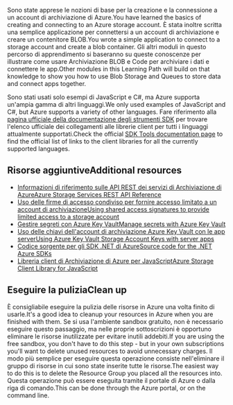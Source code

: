 <span data-ttu-id="ab633-101">Sono state apprese le nozioni di base per la creazione e la connessione a un account di archiviazione di Azure.</span><span class="sxs-lookup"><span data-stu-id="ab633-101">You have learned the basics of creating and connecting to an Azure storage account.</span></span> <span data-ttu-id="ab633-102">È stata inoltre scritta una semplice applicazione per connettersi a un account di archiviazione e creare un contenitore BLOB.</span><span class="sxs-lookup"><span data-stu-id="ab633-102">You wrote a simple application to connect to a storage account and create a blob container.</span></span> <span data-ttu-id="ab633-103">Gli altri moduli in questo percorso di apprendimento si baseranno su queste conoscenze per illustrare come usare Archiviazione BLOB e Code per archiviare i dati e connettere le app.</span><span class="sxs-lookup"><span data-stu-id="ab633-103">Other modules in this Learning Path will build on that knowledge to show you how to use Blob Storage and Queues to store data and connect apps together.</span></span>

<span data-ttu-id="ab633-104">Sono stati usati solo esempi di JavaScript e C#, ma Azure supporta un'ampia gamma di altri linguaggi.</span><span class="sxs-lookup"><span data-stu-id="ab633-104">We only used examples of JavaScript and C#, but Azure supports a variety of other languages.</span></span> <span data-ttu-id="ab633-105">Fare riferimento alla [pagina ufficiale della documentazione degli strumenti SDK](https://docs.microsoft.com/azure/#pivot=sdkstools) per trovare l'elenco ufficiale dei collegamenti alle librerie client per tutti i linguaggi attualmente supportati.</span><span class="sxs-lookup"><span data-stu-id="ab633-105">Check the official [SDK Tools documentation page](https://docs.microsoft.com/azure/#pivot=sdkstools) to find the official list of links to the client libraries for all the currently supported languages.</span></span>

## <a name="additional-resources"></a><span data-ttu-id="ab633-106">Risorse aggiuntive</span><span class="sxs-lookup"><span data-stu-id="ab633-106">Additional resources</span></span>

- [<span data-ttu-id="ab633-107">Informazioni di riferimento sulle API REST dei servizi di Archiviazione di Azure</span><span class="sxs-lookup"><span data-stu-id="ab633-107">Azure Storage Services REST API Reference</span></span>](https://docs.microsoft.com/rest/api/storageservices/)
- [<span data-ttu-id="ab633-108">Uso delle firme di accesso condiviso per fornire accesso limitato a un account di archiviazione</span><span class="sxs-lookup"><span data-stu-id="ab633-108">Using shared access signatures to provide limited access to a storage account</span></span>](https://docs.microsoft.com/azure/storage/common/storage-dotnet-shared-access-signature-part-1)
- [<span data-ttu-id="ab633-109">Gestire segreti con Azure Key Vault</span><span class="sxs-lookup"><span data-stu-id="ab633-109">Manage secrets with Azure Key Vault</span></span>](https://docs.microsoft.com/learn/modules/manage-secrets-with-azure-key-vault/)
- [<span data-ttu-id="ab633-110">Uso delle chiavi dell'account di archiviazione Azure Key Vault con le app server</span><span class="sxs-lookup"><span data-stu-id="ab633-110">Using Azure Key Vault Storage Account Keys with server apps</span></span>](https://docs.microsoft.com/azure/key-vault/key-vault-ovw-storage-keys)
- [<span data-ttu-id="ab633-111">Codice sorgente per gli SDK .NET di Azure</span><span class="sxs-lookup"><span data-stu-id="ab633-111">Source code for the .NET Azure SDKs</span></span>](https://github.com/Azure/azure-sdk-for-net)
- [<span data-ttu-id="ab633-112">Libreria client di Archiviazione di Azure per JavaScript</span><span class="sxs-lookup"><span data-stu-id="ab633-112">Azure Storage Client Library for JavaScript</span></span>](https://github.com/Azure/azure-storage-node#azure-storage-javascript-client-library-for-browsers)

## <a name="clean-up"></a><span data-ttu-id="ab633-113">Eseguire la pulizia</span><span class="sxs-lookup"><span data-stu-id="ab633-113">Clean up</span></span>
<!---TODO: Update for sandbox?--->

<span data-ttu-id="ab633-114">È consigliabile eseguire la pulizia delle risorse in Azure una volta finito di usarle.</span><span class="sxs-lookup"><span data-stu-id="ab633-114">It's a good idea to cleanup your resources in Azure when you are finished with them.</span></span> <span data-ttu-id="ab633-115">Se si usa l'ambiente sandbox gratuito, non è necessario eseguire questo passaggio, ma nelle proprie sottoscrizioni è opportuno eliminare le risorse inutilizzate per evitare inutili addebiti.</span><span class="sxs-lookup"><span data-stu-id="ab633-115">If you are using the free sandbox, you don't have to do this step - but in your own subscriptions you'll want to delete unused resources to avoid unnecessary charges.</span></span> <span data-ttu-id="ab633-116">Il modo più semplice per eseguire questa operazione consiste nell'eliminare il gruppo di risorse in cui sono state inserite tutte le risorse.</span><span class="sxs-lookup"><span data-stu-id="ab633-116">The easiest way to do this is to delete the Resource Group you placed all the resources into.</span></span> <span data-ttu-id="ab633-117">Questa operazione può essere eseguita tramite il portale di Azure o dalla riga di comando.</span><span class="sxs-lookup"><span data-stu-id="ab633-117">This can be done through the Azure portal, or on the command line.</span></span>